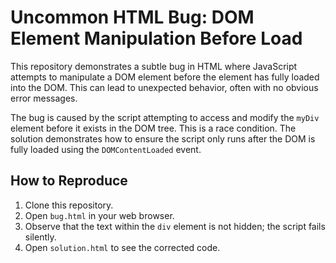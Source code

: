 # Uncommon HTML Bug: DOM Element Manipulation Before Load

This repository demonstrates a subtle bug in HTML where JavaScript attempts to manipulate a DOM element before the element has fully loaded into the DOM.  This can lead to unexpected behavior, often with no obvious error messages.

The bug is caused by the script attempting to access and modify the `myDiv` element before it exists in the DOM tree. This is a race condition. The solution demonstrates how to ensure the script only runs after the DOM is fully loaded using the `DOMContentLoaded` event.

## How to Reproduce
1. Clone this repository.
2. Open `bug.html` in your web browser.
3. Observe that the text within the `div` element is not hidden; the script fails silently.
4. Open `solution.html` to see the corrected code.

